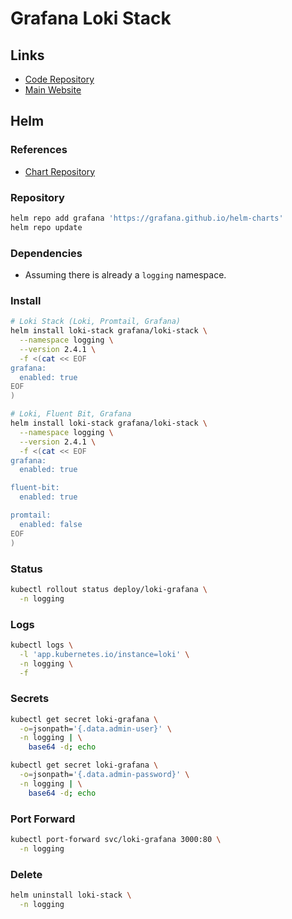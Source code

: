 # Grafana Loki Stack

<!--
https://grafana.github.io/loki/charts/

helm3 upgrade --install loki -n logging --create-namespace grafana/loki-stack --version 2.4.1 --set grafana.enabled=true
-->

## Links

- [Code Repository](https://github.com/grafana/helm-charts/tree/main/charts/loki-stack)
- [Main Website](https://grafana.com/oss/loki/)

## Helm

### References

- [Chart Repository](https://github.com/grafana/helm-charts/tree/main/charts/loki-stack)

### Repository

```sh
helm repo add grafana 'https://grafana.github.io/helm-charts'
helm repo update
```

### Dependencies

- Assuming there is already a `logging` namespace.

### Install

```sh
# Loki Stack (Loki, Promtail, Grafana)
helm install loki-stack grafana/loki-stack \
  --namespace logging \
  --version 2.4.1 \
  -f <(cat << EOF
grafana:
  enabled: true
EOF
)

# Loki, Fluent Bit, Grafana
helm install loki-stack grafana/loki-stack \
  --namespace logging \
  --version 2.4.1 \
  -f <(cat << EOF
grafana:
  enabled: true

fluent-bit:
  enabled: true

promtail:
  enabled: false
EOF
)
```

### Status

```sh
kubectl rollout status deploy/loki-grafana \
  -n logging
```

### Logs

```sh
kubectl logs \
  -l 'app.kubernetes.io/instance=loki' \
  -n logging \
  -f
```

### Secrets

```sh
kubectl get secret loki-grafana \
  -o=jsonpath='{.data.admin-user}' \
  -n logging | \
    base64 -d; echo

kubectl get secret loki-grafana \
  -o=jsonpath='{.data.admin-password}' \
  -n logging | \
    base64 -d; echo
```

### Port Forward

```sh
kubectl port-forward svc/loki-grafana 3000:80 \
  -n logging
```

<!-- {namespace="logging"} -->

### Delete

```sh
helm uninstall loki-stack \
  -n logging
```
